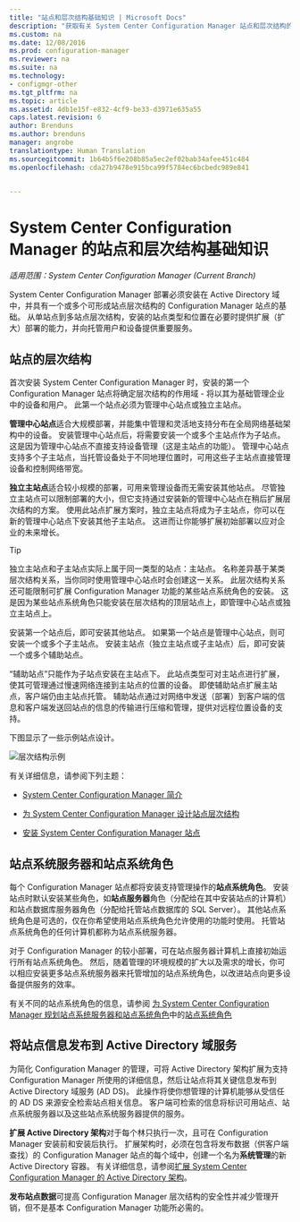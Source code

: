 ```yaml
---
title: "站点和层次结构基础知识 | Microsoft Docs"
description: "获取有关 System Center Configuration Manager 站点和层次结构的基本信息。"
ms.custom: na
ms.date: 12/08/2016
ms.prod: configuration-manager
ms.reviewer: na
ms.suite: na
ms.technology:
- configmgr-other
ms.tgt_pltfrm: na
ms.topic: article
ms.assetid: 4db1e15f-e832-4cf9-be33-d3971e635a55
caps.latest.revision: 6
author: Brenduns
ms.author: brenduns
manager: angrobe
translationtype: Human Translation
ms.sourcegitcommit: 1b64b5f6e208b85a5ec2ef02bab34afee451c484
ms.openlocfilehash: cda27b9478e915bca99f5784ec6bcbedc989e841


---
```

# <a name="fundamentals-of-sites-and-hierarchies-for-system-center-configuration-manager"></a>System Center Configuration Manager 的站点和层次结构基础知识

*适用范围：System Center Configuration Manager (Current Branch)*

System Center Configuration Manager 部署必须安装在 Active Directory 域中，并具有一个或多个可形成站点层次结构的 Configuration Manager 站点的基础。 从单站点到多站点层次结构，安装的站点类型和位置在必要时提供扩展（扩大）部署的能力，并向托管用户和设备提供重要服务。

## <a name="hierarchies-of-sites"></a>站点的层次结构
首次安装 System Center Configuration Manager 时，安装的第一个 Configuration Manager 站点将确定层次结构的作用域 - 将以其为基础管理企业中的设备和用户。 此第一个站点必须为管理中心站点或独立主站点。  

 **管理中心站点**适合大规模部署，并能集中管理和灵活地支持分布在全局网络基础架构中的设备。 安装管理中心站点后，将需要安装一个或多个主站点作为子站点。  这是因为管理中心站点不直接支持设备管理（这是主站点的功能）。 管理中心站点支持多个子主站点，当托管设备处于不同地理位置时，可用这些子主站点直接管理设备和控制网络带宽。  

 **独立主站点**适合较小规模的部署，可用来管理设备而无需安装其他站点。 尽管独立主站点可以限制部署的大小，但它支持通过安装新的管理中心站点在稍后扩展层次结构的方案。 使用此站点扩展方案时，独立主站点将成为子主站点，你可以在新的管理中心站点下安装其他子主站点。  这进而让你能够扩展初始部署以应对企业的未来增长。  

> [!TIP]  
>  独立主站点和子主站点实际上属于同一类型的站点：主站点。 名称差异基于某类层次结构关系，当你同时使用管理中心站点时会创建这一关系。  此层次结构关系还可能限制可扩展 Configuration Manager 功能的某些站点系统角色的安装。 这是因为某些站点系统角色只能安装在层次结构的顶层站点上，即管理中心站点或独立主站点上。  

 安装第一个站点后，即可安装其他站点。  如果第一个站点是管理中心站点，则可安装一个或多个子主站点。  安装主站点（独立主站点或子主站点）后，即可安装一个或多个辅助站点。  

 “辅助站点”只能作为子站点安装在主站点下。 此站点类型可对主站点进行扩展，使其可管理通过慢速网络连接到主站点的位置的设备。   即使辅助站点扩展主站点，客户端仍由主站点托管。 辅助站点通过对网络中发送（部署）到客户端的信息和客户端发送回站点的信息的传输进行压缩和管理，提供对远程位置设备的支持。  

 下图显示了一些示例站点设计。  

 ![层次结构示例](media/Hierarchy_examples.png)  

 有关详细信息，请参阅下列主题：  

-   [System Center Configuration Manager 简介](../../core/understand/introduction.md)  

-   [为 System Center Configuration Manager 设计站点层次结构](../../core/plan-design/hierarchy/design-a-hierarchy-of-sites.md)  

-   [安装 System Center Configuration Manager 站点](/sccm/core/servers/deploy/install/installing-sites)  

## <a name="site-system-servers-and-site-system-roles"></a>站点系统服务器和站点系统角色  
 每个 Configuration Manager 站点都将安装支持管理操作的**站点系统角色**。  安装站点时默认安装某些角色，如**站点服务器**角色（分配给在其中安装站点的计算机）和站点数据库服务器角色（分配给托管站点数据库的 SQL Server）。 其他站点系统角色是可选的，仅在你希望使用站点系统角色允许使用的功能时使用。  托管站点系统角色的任何计算机都称为站点系统服务器。  

 对于 Configuration Manager 的较小部署，可在站点服务器计算机上直接初始运行所有站点系统角色。 然后，随着管理的环境规模的扩大以及需求的增长，你可以相应安装更多站点系统服务器来托管增加的站点系统角色，以改进站点向更多设备提供服务的效率。  

 有关不同的站点系统角色的信息，请参阅 [为 System Center Configuration Manager 规划站点系统服务器和站点系统角色](../../core/plan-design/hierarchy/plan-for-site-system-servers-and-site-system-roles.md)中的[站点系统角色](../../core/plan-design/hierarchy/plan-for-site-system-servers-and-site-system-roles.md#bkmk_planroles)  

## <a name="publishing-site-information-to-active-directory-domain-services"></a>将站点信息发布到 Active Directory 域服务  
 为简化 Configuration Manager 的管理，可将 Active Directory 架构扩展为支持 Configuration Manager 所使用的详细信息，然后让站点将其关键信息发布到 Active Directory 域服务 (AD DS)。 此操作将使你想管理的计算机能够从受信任的 AD DS 来源安全检索站点相关信息。 客户端可检索的信息将标识可用站点、站点系统服务器以及这些站点系统服务器提供的服务。  

 **扩展 Active Directory 架构**对于每个林只执行一次，且可在 Configuration Manager 安装前和安装后执行。   扩展架构时，必须在包含将发布数据（供客户端查找）的 Configuration Manager 站点的每个域中，创建一个名为**系统管理**的新 Active Directory 容器。 有关详细信息，请参阅[扩展 System Center Configuration Manager 的 Active Directory 架构](../../core/plan-design/network/extend-the-active-directory-schema.md)。  

 **发布站点数据**可提高 Configuration Manager 层次结构的安全性并减少管理开销，但不是基本 Configuration Manager 功能所必需的。  



<!--HONumber=Dec16_HO3-->


